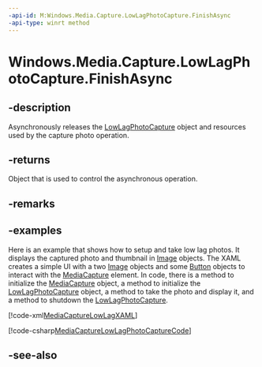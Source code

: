 ```yaml
---
-api-id: M:Windows.Media.Capture.LowLagPhotoCapture.FinishAsync
-api-type: winrt method
---
```


<!-- Method syntax
public Windows.Foundation.IAsyncAction FinishAsync()
-->

# Windows.Media.Capture.LowLagPhotoCapture.FinishAsync

## -description
Asynchronously releases the [LowLagPhotoCapture](lowlagphotocapture.md) object and resources used by the capture photo operation.

## -returns
Object that is used to control the asynchronous operation.

## -remarks

## -examples
Here is an example that shows how to setup and take low lag photos. It displays the captured photo and thumbnail in [Image](https://msdn.microsoft.com/library/dd757809(v=vs.85).aspx) objects. The XAML creates a simple UI with a two [Image](../windows.ui.xaml.controls/image.md) objects and some [Button](../windows.ui.xaml.controls/button.md) objects to interact with the [MediaCapture](mediacapture.md) element. In code, there is a method to initialize the [MediaCapture](mediacapture.md) object, a method to initialize the [LowLagPhotoCapture](lowlagphotocapture.md) object, a method to take the photo and display it, and a method to shutdown the [LowLagPhotoCapture](lowlagphotocapture.md).



[!code-xml[MediaCaptureLowLagXAML](../windows.media.capture/code/MediaCapture/csharp/MainPage.xaml#SnippetMediaCaptureLowLagXAML)]

[!code-csharp[MediaCaptureLowLagPhotoCaptureCode](../windows.media.capture/code/MediaCapture/csharp/MainPage.xaml.cs#SnippetMediaCaptureLowLagPhotoCaptureCode)]

## -see-also

